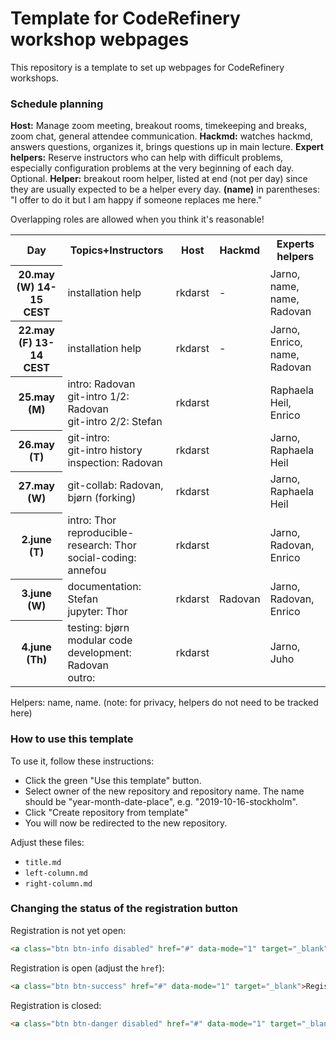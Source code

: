 # Template for CodeRefinery workshop webpages

This repository is a template to set up webpages for CodeRefinery workshops.

### Schedule planning

**Host:** Manage zoom meeting, breakout rooms, timekeeping and breaks,
zoom chat, general attendee communication.  **Hackmd:** watches
hackmd, answers questions, organizes it, brings questions up in main
lecture.  **Expert helpers:** Reserve instructors who can help with
difficult problems, especially configuration problems at the very
beginning of each day.  Optional.  **Helper:** breakout room helper, listed at
end (not per day) since they are usually expected to be a helper every
day. **(name)** in parentheses: "I offer to do it
but I am happy if someone replaces me here."

Overlapping roles are allowed when you think it's reasonable!


<table>
<tr>
  <th>Day</th>
         <th>Topics+Instructors</th>
         <th>Host</th>
         <th>Hackmd</th>
         <th>Experts helpers</th>
</tr>
<tr>
  <th>20.may (W) 14-15 CEST</th>
         <td>installation help<br>
	     </td>
         <td>rkdarst</td><!--host-->
         <td>-</td><!--hackmd-->
         <td>Jarno, name, name, Radovan</td><!--expert helpers-->
</tr>
<tr>
  <th>22.may (F) 13-14 CEST</th>
         <td>installation help<br>
	     </td>
         <td>rkdarst</td><!--host-->
         <td>-</td><!--hackmd-->
         <td>Jarno, Enrico, name, Radovan</td><!--expert helpers-->
</tr>
<tr>
  <th>25.may (M)</th>
         <td>intro: Radovan<br>
		     git-intro 1/2: Radovan<br>
		     git-intro 2/2: Stefan<br>
	     </td>
         <td>rkdarst</td><!--host-->
         <td></td><!--hackmd-->
         <td>Raphaela Heil, Enrico</td><!--expert helpers-->
</tr>
<tr>
  <th>26.may (T)</th>
         <td>git-intro: <br>
             git-intro history inspection: Radovan<br>
	     </td>
         <td>rkdarst</td><!--host-->
         <td></td><!--hackmd-->
         <td>Jarno, Raphaela Heil</td><!--expert helpers-->
</tr>
<tr>
  <th>27.may (W)</th>
         <td>git-collab: Radovan, bjørn (forking)<br>
	     </td>
         <td>rkdarst</td><!--host-->
         <td></td><!--hackmd-->
         <td>Jarno, Raphaela Heil</td><!--expert helpers-->
</tr>
<tr>
  <th>2.june (T)</th>
         <td>intro: Thor<br>
		     reproducible-research: Thor <br>
		     social-coding: annefou<br>
	     </td>
         <td>rkdarst</td><!--host-->
         <td></td><!--hackmd-->
         <td>Jarno, Radovan, Enrico</td><!--expert helpers-->
</tr>
<tr>
  <th>3.june (W)</th>
         <td>documentation:  Stefan<br>
	      jupyter: Thor <br>
	     </td>
         <td>rkdarst</td><!--host-->
         <td>Radovan</td><!--hackmd-->
         <td>Jarno, Radovan, Enrico</td><!--expert helpers-->
</tr>
<tr>
  <th>4.june (Th)</th>
         <td>testing: bjørn<br>
		     modular code development: Radovan<br>
		     outro: <br>
	     </td>
         <td>rkdarst</td><!--host-->
         <td></td><!--hackmd-->
         <td>Jarno, Juho</td><!--expert helpers-->
</tr>
</table>

Helpers: name, name.  (note: for privacy, helpers do not need to be
tracked here)


### How to use this template

To use it, follow these instructions:
- Click the green "Use this template" button.
- Select owner of the new repository and repository name. The name should be
  "year-month-date-place", e.g. "2019-10-16-stockholm".
- Click "Create repository from template"
- You will now be redirected to the new repository.

Adjust these files:
- `title.md`
- `left-column.md`
- `right-column.md`



### Changing the status of the registration button

Registration is not yet open:
```html
<a class="btn btn-info disabled" href="#" data-mode="1" target="_blank">Registration will open soon</a>
```

Registration is open (adjust the `href`):
```html
<a class="btn btn-success" href="#" data-mode="1" target="_blank">Register here</a>
```

Registration is closed:
```html
<a class="btn btn-danger disabled" href="#" data-mode="1" target="_blank">Registration is closed</a>
```
